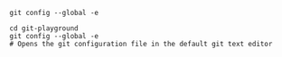 ```shell
git config --global -e
```

```shell
cd git-playground
git config --global -e
# Opens the git configuration file in the default git text editor
```
